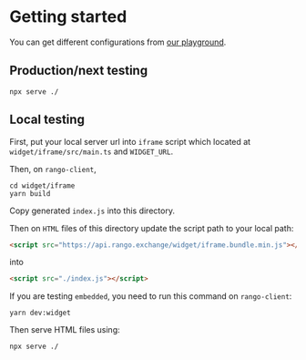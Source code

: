 # Getting started

You can get different configurations from [our playground](https://playground.rango.exchange/).

## Production/next testing

```shell
npx serve ./
```

## Local testing

First, put your local server url into `iframe` script which located at `widget/iframe/src/main.ts` and `WIDGET_URL`.

Then, on `rango-client`,

```shell
cd widget/iframe
yarn build
```

Copy generated `index.js` into this directory.

Then on `HTML` files of this directory update the script path to your local path:

```html
<script src="https://api.rango.exchange/widget/iframe.bundle.min.js"></script>
```

into

```html
<script src="./index.js"></script>
```

If you are testing `embedded`, you need to run this command on `rango-client`:

```shell
yarn dev:widget
```

Then serve HTML files using:

```shell
npx serve ./
```
